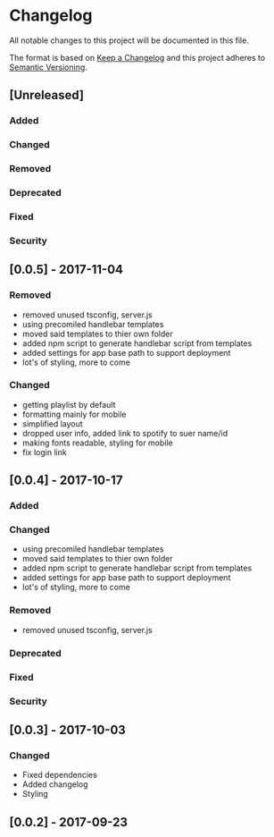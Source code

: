 # Changelog
All notable changes to this project will be documented in this file.

The format is based on [Keep a Changelog](http://keepachangelog.com/en/1.0.0/)
and this project adheres to [Semantic Versioning](http://semver.org/spec/v2.0.0.html).

## [Unreleased]

### Added

### Changed

### Removed

### Deprecated

### Fixed

### Security

## [0.0.5] - 2017-11-04
### Removed
- removed unused tsconfig, server.js
- using precomiled handlebar templates
- moved said templates to thier own folder
- added npm script to generate handlebar script from templates
- added settings for app base path to support deployment
- lot's of styling, more to come
### Changed
- getting playlist by default
- formatting mainly for mobile
- simplified layout
- dropped user info, added link to spotify to suer name/id
- making fonts readable, styling for mobile
- fix login link

## [0.0.4] - 2017-10-17

### Added

### Changed
- using precomiled handlebar templates
- moved said templates to thier own folder
- added npm script to generate handlebar script from templates
- added settings for app base path to support deployment
- lot's of styling, more to come

### Removed
- removed unused tsconfig, server.js

### Deprecated

### Fixed

### Security

## [0.0.3] - 2017-10-03
### Changed
- Fixed dependencies
- Added changelog
- Styling

## [0.0.2] - 2017-09-23